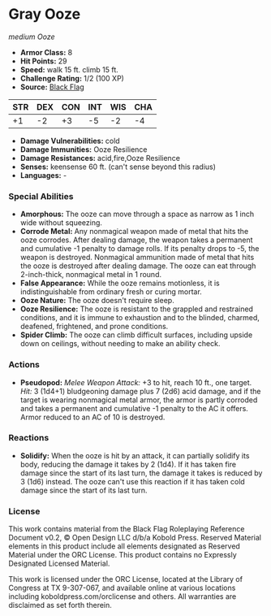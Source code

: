 # Gray Ooze

*medium* *Ooze*

- **Armor Class:** 8
- **Hit Points:** 29 
- **Speed:** walk 15 ft. climb 15 ft.
- **Challenge Rating:** 1/2 (100 XP)
- **Source:** [Black Flag](https://koboldpress.com/kpstore/product/tovrpg-pg-mv/)

| STR | DEX | CON | INT | WIS | CHA |
| --- | --- | --- | --- | --- | --- |
| +1 | -2 | +3 | -5 | -2 | -4 |

- **Damage Vulnerabilities:** cold
- **Damage Immunities:** Ooze Resilience
- **Damage Resistances:** acid,fire,Ooze Resilience
- **Senses:** keensense 60 ft. (can't sense beyond this radius)
- **Languages:** -

### Special Abilities

- **Amorphous:** The ooze can move through a space as narrow as 1 inch wide without squeezing.
- **Corrode Metal:** Any nonmagical weapon made of metal that hits the ooze corrodes. After dealing damage, the weapon takes a permanent and cumulative -1 penalty to damage rolls. If its penalty drops to -5, the weapon is destroyed. Nonmagical ammunition made of metal that hits the ooze is destroyed after dealing damage. The ooze can eat through 2-inch-thick, nonmagical metal in 1 round.
- **False Appearance:** While the ooze remains motionless, it is indistinguishable from ordinary fresh or curing mortar.
- **Ooze Nature:** The ooze doesn't require sleep.
- **Ooze Resilience:** The ooze is resistant to the grappled and restrained conditions, and it is immune to exhaustion and to the blinded, charmed, deafened, frightened, and prone conditions.
- **Spider Climb:** The ooze can climb difficult surfaces, including upside down on ceilings, without needing to make an ability check.

### Actions

- **Pseudopod:** _Melee Weapon Attack:_ +3 to hit, reach 10 ft., one target. _Hit:_ 3 (1d4+1) bludgeoning damage plus 7 (2d6) acid damage, and if the target is wearing nonmagical metal armor, the armor is partly corroded and takes a permanent and cumulative -1 penalty to the AC it offers. Armor reduced to an AC of 10 is destroyed.

### Reactions

- **Solidify:** When the ooze is hit by an attack, it can partially solidify its body, reducing the damage it takes by 2 (1d4). If it has taken fire damage since the start of its last turn, the damage it takes is reduced by 3 (1d6) instead. The ooze can't use this reaction if it has taken cold damage since the start of its last turn.


### License

This work contains material from the Black Flag Roleplaying Reference Document v0.2, © Open Design LLC d/b/a Kobold Press. Reserved Material elements in this product include all elements designated as Reserved Material under the ORC License. This product contains no Expressly Designated Licensed Material.

This work is licensed under the ORC License, located at the Library of Congress at TX 9-307-067, and available online at various locations including koboldpress.com/orclicense and others. All warranties are disclaimed as set forth therein.
